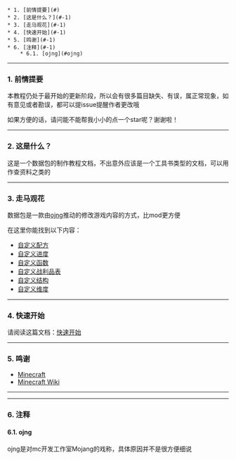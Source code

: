<!-- vscode-markdown-toc -->
	* 1. [前情提要](#)
	* 2. [这是什么？](#-1)
	* 3. [走马观花](#-1)
	* 4. [快速开始](#-1)
	* 5. [鸣谢](#-1)
	* 6. [注释](#-1)
		* 6.1. [ojng](#ojng)

<!-- vscode-markdown-toc-config
	numbering=true
	autoSave=true
	/vscode-markdown-toc-config -->
<!-- /vscode-markdown-toc -->

---

###  1. <a name=''></a>前情提要

本教程仍处于最开始的更新阶段，所以会有很多篇目缺失、有误，属正常现象，如有意见或者勘误，都可以提issue提醒作者更改哦

如果方便的话，请问能不能帮我小小的点一个star呢？谢谢啦！

---

###  2. <a name='-1'></a>这是什么？

这是一个数据包的制作教程文档，不出意外应该是一个工具书类型的文档，可以用作查资料之类的

---

###  3. <a name='-1'></a>走马观花

数据包是一款由[ojng][ojng]推动的修改游戏内容的方式，比mod更方便

在这里你能找到以下内容：

- [自定义配方](你在想什么呢，还没做好链接)
- [自定义进度](你在想什么呢，还没做好链接)
- [自定义函数](你在想什么呢，还没做好链接)
- [自定义战利品表](你在想什么呢，还没做好链接)
- [自定义结构](你在想什么呢，还没做好链接)
- [自定义维度](你在想什么呢，还没做好链接)

---

###  4. <a name='-1'></a>快速开始

请阅读这篇文档：[快速开始](markdown/快速开始.md)

---

###  5. <a name='-1'></a>鸣谢

- [Minecraft](https://www.minecraft.net/zh-hans)
- [Minecraft Wiki](https://zh.minecraft.wiki/)

---

---

###  6. <a name='-1'></a>注释

####  6.1. <a name='ojng'></a>ojng

ojng是对mc开发工作室Mojang的戏称，具体原因并不是很方便细说

[ojng]: ####ojng
